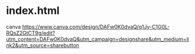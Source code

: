 # index.html
canva https://www.canva.com/design/DAFw0K0dvaQ/q1Jy-C1G0L-RQsZ2GtCT9g/edit?utm_content=DAFw0K0dvaQ&utm_campaign=designshare&utm_medium=link2&utm_source=sharebutton
